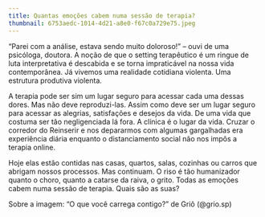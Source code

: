 ```yaml
---
title: Quantas emoções cabem numa sessão de terapia?
thumbnail: 6753aedc-1014-4d21-a8e0-f67c0a729e75.jpeg
---
```

<!--StartFragment-->

“Parei com a análise, estava sendo muito doloroso!” – ouvi de uma psicóloga, doutora. A noção de que o setting terapêutico é um ringue de luta interpretativa é descabida e se torna impraticável na nossa vida contemporânea. Já vivemos uma realidade cotidiana violenta. Uma estrutura produtiva violenta.

A terapia pode ser sim um lugar seguro para acessar cada uma dessas dores. Mas não deve reproduzi-las. Assim como deve ser um lugar seguro para acessar as alegrias, satisfações e desejos da vida. De uma vida que costuma ser tão negligenciada lá fora. A clínica é o lugar da vida. Cruzar o corredor do Reinserir e nos depararmos com algumas gargalhadas era experiência diária enquanto o distanciamento social não nos impôs a terapia online.

Hoje elas estão contidas nas casas, quartos, salas, cozinhas ou carros que abrigam nossos processos. Mas continuam. O riso é tão humanizador quanto o choro, quanto a catarse da raiva, o grito. Todas as emoções cabem numa sessão de terapia. Quais são as suas?

Sobre a imagem: “O que você carrega contigo?” de Griô (@grio.sp)

<!--EndFragment-->